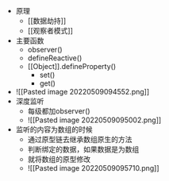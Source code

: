 - 原理
	- [[数据劫持]]
	- [[观察者模式]]
- 主要函数
	- observer()
	- defineReactive()
	- [[Object]].defineProperty()
		- set()
		- get()
- ![[Pasted image 20220509094552.png]]
- 深度监听
	- 每级都加observer()
	- ![[Pasted image 20220509095002.png]]
- 监听的内容为数组的时候
	- 通过原型链去继承数组原生的方法
	- 判断绑定的数据，如果数据是为数组
	- 就将数组的原型修改
	- ![[Pasted image 20220509095710.png]]